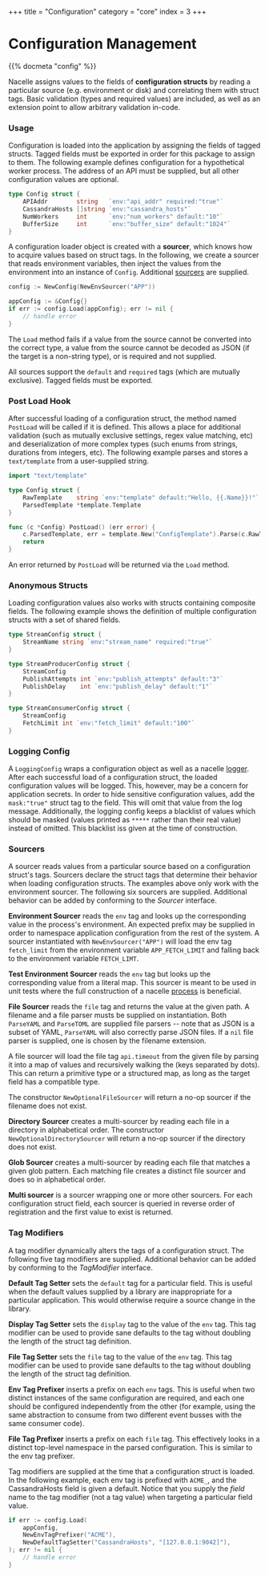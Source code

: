 +++
title = "Configuration"
category = "core"
index = 3
+++

# Configuration Management

{{% docmeta "config" %}}

<!-- Fold -->

Nacelle assigns values to the fields of **configuration structs** by reading a particular source (e.g. environment or disk) and correlating them with struct tags. Basic validation (types and required values) are included, as well as an extension point to allow arbitrary validation in-code.

### Usage

Configuration is loaded into the application by assigning the fields of tagged structs. Tagged fields must be exported in order for this package to assign to them. The following example defines configuration for a hypothetical worker process. The address of an API must be supplied, but all other configuration values are optional.

```go
type Config struct {
    APIAddr        string   `env:"api_addr" required:"true"`
    CassandraHosts []string `env:"cassandra_hosts"`
    NumWorkers     int      `env:"num_workers" default:"10"`
    BufferSize     int      `env:"buffer_size" default:"1024"`
}
```

A configuration loader object is created with a **sourcer**, which knows how to acquire values based on struct tags. In the following, we create a sourcer that reads environment variables, then inject the values from the environment into an instance of `Config`. Additional [sourcers](#Sourcers) are supplied.

```go
config := NewConfig(NewEnvSourcer("APP"))

appConfig := &Config{}
if err := config.Load(appConfig); err != nil {
    // handle error
}
```

The `Load` method fails if a value from the source cannot be converted into the correct type, a value from the source cannot be decoded as JSON (if the target is a non-string type), or is required and not supplied.

All sources support the `default` and `required` tags (which are mutually exclusive). Tagged fields must be exported.

### Post Load Hook

After successful loading of a configuration struct, the method named `PostLoad` will be called if it is defined. This allows a place for additional validation (such as mutually exclusive settings, regex value matching, etc) and deserialization of more complex types (such enums from strings, durations from integers, etc). The following example parses and stores a `text/template` from a user-supplied string.

```go
import "text/template"

type Config struct {
    RawTemplate    string `env:"template" default:"Hello, {{.Name}}!"`
    ParsedTemplate *template.Template
}

func (c *Config) PostLoad() (err error) {
    c.ParsedTemplate, err = template.New("ConfigTemplate").Parse(c.RawTemplate)
    return
}
```

An error returned by `PostLoad` will be returned via the `Load` method.

### Anonymous Structs

Loading configuration values also works with structs containing composite fields. The following example shows the definition of multiple configuration structs with a set of shared fields.

```go
type StreamConfig struct {
    StreamName string `env:"stream_name" required:"true"`
}

type StreamProducerConfig struct {
    StreamConfig
    PublishAttempts int `env:"publish_attempts" default:"3"`
    PublishDelay    int `env:"publish_delay" default:"1"`
}

type StreamConsumerConfig struct {
    StreamConfig
    FetchLimit int `env:"fetch_limit" default:"100"`
}
```

### Logging Config

A `LoggingConfig` wraps a configuration object as well as a nacelle [logger](https://nacelle.dev/docs/core/log). After each successful load of a configuration struct, the loaded configuration values will be logged. This, however, may be a concern for application secrets. In order to hide sensitive configuration values, add the `mask:"true"` struct tag to the field. This will omit that value from the log message. Additionally, the logging config keeps a blacklist of values which should be masked (values printed as `*****` rather than their real value) instead of omitted. This blacklist iss given at the time of construction.

### Sourcers

A sourcer reads values from a particular source based on a configuration struct's tags. Sourcers declare the struct tags that determine their behavior when loading configuration structs. The examples above only work with the environment sourcer. The following six sourcers are supplied. Additional behavior can be added by conforming to the *Sourcer* interface.

**Environment Sourcer** reads the `env` tag and looks up the corresponding value in the process's environment. An expected prefix may be supplied in order to namespace application configuration from the rest of the system. A sourcer instantiated with `NewEnvSourcer("APP")` will load the env tag `fetch_limit` from the environment variable `APP_FETCH_LIMIT` and falling back to the environment variable `FETCH_LIMT`.

**Test Environment Sourcer** reads the `env` tag but looks up the corresponding value from a literal map. This sourcer is meant to be used in unit tests where the full construction of a nacelle [process](https://nacelle.dev/docs/core/process) is beneficial.

**File Sourcer** reads the `file` tag and returns the value at the given path. A filename and a file parser musts be supplied on instantiation. Both `ParseYAML` and `ParseTOML` are supplied file parsers -- note that as JSON is a subset of YAML, `ParseYAML` will also correctly parse JSON files. If a `nil` file parser is supplied, one is chosen by the filename extension.

A file sourcer will load the file tag `api.timeout` from the given file by parsing it into a map of values and recursively walking the (keys separated by dots). This can return a primitive type or a structured map, as long as the target field has a compatible type.

The constructor `NewOptionalFileSourcer` will return a no-op sourcer if the filename does not exist.

**Directory Sourcer** creates a multi-sourcer by reading each file in a directory in alphabetical order. The constructor `NewOptionalDirectorySourcer` will return a no-op sourcer if the directory does not exist.

**Glob Sourcer** creates a multi-sourcer by reading each file that matches a given glob pattern. Each matching file creates a distinct file sourcer and does so in alphabetical order.

**Multi sourcer** is a sourcer wrapping one or more other sourcers. For each configuration struct field, each sourcer is queried in reverse order of registration and the first value to exist is returned.

### Tag Modifiers

A tag modifier dynamically alters the tags of a configuration struct. The following five tag modifiers are supplied. Additional behavior can be added by conforming to the *TagModifier* interface.

**Default Tag Setter** sets the `default` tag for a particular field. This is useful when the default values supplied by a library are inappropriate for a particular application. This would otherwise require a source change in the library.

**Display Tag Setter** sets the `display` tag to the value of the `env` tag. This tag modifier can be used to provide sane defaults to the tag without doubling the length of the struct tag definition.

**File Tag Setter** sets the `file` tag to the value of the `env` tag. This tag modifier can be used to provide sane defaults to the tag without doubling the length of the struct tag definition.

**Env Tag Prefixer** inserts a prefix on each `env` tags. This is useful when two distinct instances of the same configuration are required, and each one should be configured independently from the other (for example, using the same abstraction to consume from two different event busses with the same consumer code).

**File Tag Prefixer** inserts a prefix on each `file` tag. This effectively looks in a distinct top-level namespace in the parsed configuration. This is similar to the env tag prefixer.

Tag modifiers are supplied at the time that a configuration struct is loaded. In the following example, each env tag is prefixed with `ACME_`, and the CassandraHosts field is given a default. Notice that you supply the *field* name to the tag modifier (not a tag value) when targeting a particular field value.

```go
if err := config.Load(
    appConfig,
    NewEnvTagPrefixer("ACME"),
    NewDefaultTagSetter("CassandraHosts", "[127.0.0.1:9042]"),
); err != nil {
    // handle error
}
```

